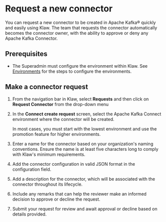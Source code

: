 # Request a new connector

You can request a new connector to be created in Apache Kafka® quickly and
easily using Klaw. The team that requests the connector automatically
becomes the connector owner, with the ability to approve or deny any
Apache Kafka Connector.

## Prerequisites

- The Superadmin must configure the environment within Klaw. See
  [Environments](../../Concepts/clusters-environments.md) for the steps to configure the environments.

## Make a connector request

1. From the navigation bar in Klaw, select **Requests** and then click
   on **Request Connector** from the drop-down menu
2. In the **Connect create request** screen, select the Apache Kafka Connect
   environment where the connector will be created.

   In most cases, you must start with the lowest environment and use the promotion feature for higher environments.

3. Enter a name for the connector based on your organization's naming
   conventions. Ensure the name is at least five characters long to
   comply with Klaw's minimum requirements.
4. Add the connector configuration in valid JSON format in the
   configuration field.
5. Add a description for the connector, which will be associated with
   the connector throughout its lifecycle.
6. Include any remarks that can help the reviewer make an informed
   decision to approve or decline the request.
7. Submit your request for review and await approval or decline based on details provided.
